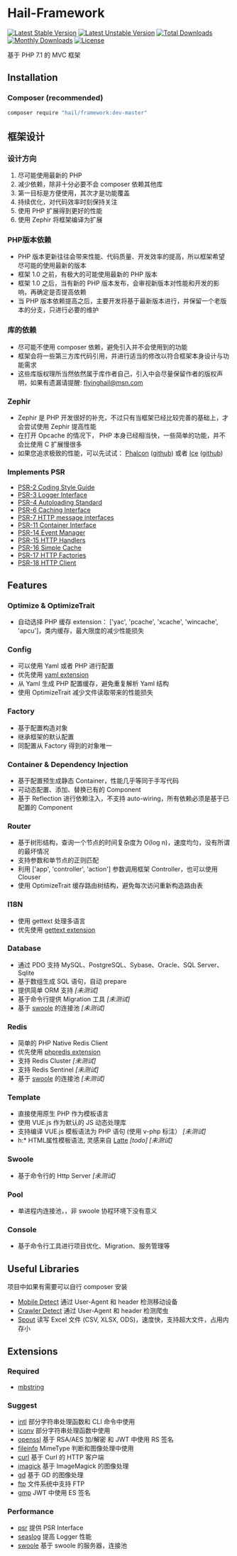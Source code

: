 # Hail-Framework

[![Latest Stable Version](https://poser.pugx.org/hail/framework/version)](https://packagist.org/packages/hail/framework)
[![Latest Unstable Version](https://poser.pugx.org/hail/framework/v/unstable)](//packagist.org/packages/hail/framework)
[![Total Downloads](https://poser.pugx.org/hail/framework/downloads)](https://packagist.org/packages/hail/framework)
[![Monthly Downloads](https://poser.pugx.org/hail/framework/d/monthly)](https://packagist.org/packages/hail/framework)
[![License](https://poser.pugx.org/hail/framework/license)](https://packagist.org/packages/hail/framework)

基于 PHP 7.1 的 MVC 框架

## Installation

### Composer (recommended)

```bash
composer require "hail/framework:dev-master"
```

## 框架设计

### 设计方向
1. 尽可能使用最新的 PHP
2. 减少依赖，除非十分必要不会 composer 依赖其他库
3. 第一目标是方便使用，其次才是功能覆盖
4. 持续优化，对代码效率时刻保持关注
5. 使用 PHP 扩展得到更好的性能
6. 使用 Zephir 将框架编译为扩展

### PHP版本依赖
- PHP 版本更新往往会带来性能、代码质量、开发效率的提高，所以框架希望尽可能的使用最新的版本
- 框架 1.0 之前，有极大的可能使用最新的 PHP 版本
- 框架 1.0 之后，当有新的 PHP 版本发布，会审视新版本对性能和开发的影响，再确定是否提高依赖
- 当 PHP 版本依赖提高之后，主要开发将基于最新版本进行，并保留一个老版本的分支，只进行必要的维护

### 库的依赖
- 尽可能不使用 composer 依赖，避免引入并不会使用到的功能
- 框架会将一些第三方库代码引用，并进行适当的修改以符合框架本身设计与功能需求
- 这些库版权理所当然依然属于库作者自己，引入中会尽量保留作者的版权声明，如果有遗漏请提醒: flyinghail@msn.com

### Zephir
- Zephir 是 PHP 开发很好的补充，不过只有当框架已经比较完善的基础上，才会尝试使用 Zephir 提高性能
- 在打开 Opcache 的情况下， PHP 本身已经相当快，一些简单的功能，并不会比使用 C 扩展慢很多
- 如果您追求极致的性能，可以先试试： [Phalcon](http://phalconphp.com/) ([github](https://github.com/phalcon/cphalcon)) 或者 [Ice](http://www.iceframework.org/) ([github](https://github.com/ice/framework))

### Implements PSR
- [PSR-2 Coding Style Guide](https://www.php-fig.org/psr/psr-2)
- [PSR-3 Logger Interface](https://www.php-fig.org/psr/psr-3)
- [PSR-4 Autoloading Standard](https://www.php-fig.org/psr/psr-4)
- [PSR-6 Caching Interface](https://www.php-fig.org/psr/psr-6)
- [PSR-7 HTTP message interfaces](https://www.php-fig.org/psr/psr-7)
- [PSR-11 Container Interface](https://www.php-fig.org/psr/psr-11)
- [PSR-14 Event Manager](https://www.php-fig.org/psr/psr-14)
- [PSR-15 HTTP Handlers](https://www.php-fig.org/psr/psr-15)
- [PSR-16 Simple Cache](https://www.php-fig.org/psr/psr-16)
- [PSR-17 HTTP Factories](https://www.php-fig.org/psr/psr-17/)
- [PSR-18 HTTP Client](https://github.com/php-fig/fig-standards/tree/master/proposed/http-client/)

## Features

### Optimize & OptimizeTrait
- 自动选择 PHP 缓存 extension： ['yac', 'pcache', 'xcache', 'wincache', 'apcu']，类内缓存，最大限度的减少性能损失

### Config
- 可以使用 Yaml 或者 PHP 进行配置
- 优先使用 [yaml extension](http://pecl.php.net/package/yaml)
- 从 Yaml 生成 PHP 配置缓存，避免重复解析 Yaml 结构
- 使用 OptimizeTrait 减少文件读取带来的性能损失

### Factory
- 基于配置构造对象
- 继承框架的默认配置
- 同配置从 Factory 得到的对象唯一

### Container & Dependency Injection
- 基于配置预生成静态 Container，性能几乎等同于手写代码
- 可动态配置、添加、替换已有的 Component
- 基于 Reflection 进行依赖注入，不支持 auto-wiring，所有依赖必须是基于已配置的 Component

### Router
- 基于树形结构，查询一个节点的时间复杂度为 O(log n)，速度均匀，没有所谓的最坏情况
- 支持参数和单节点的正则匹配
- 利用 ['app', 'controller', 'action'] 参数调用框架 Controller，也可以使用 Clouser 
- 使用 OptimizeTrait 缓存路由树结构，避免每次访问重新构造路由表

### I18N
- 使用 gettext 处理多语言
- 优先使用 [gettext extension](http://php.net/manual/gettext.installation.php)

### Database
- 通过 PDO 支持 MySQL、PostgreSQL、Sybase、Oracle、SQL Server、Sqlite
- 基于数组生成 SQL 语句，自动 prepare
- 提供简单 ORM 支持 *[未测试]*
- 基于命令行提供 Migration 工具 *[未测试]*
- 基于 [swoole][:swoole:] 的连接池 *[未测试]*

### Redis
- 简单的 PHP Native Redis Client
- 优先使用 [phpredis extension](http://pecl.php.net/package/redis/)
- 支持 Redis Cluster *[未测试]*
- 支持 Redis Sentinel *[未测试]*
- 基于 [swoole][:swoole:] 的连接池 *[未测试]* 

### Template
- 直接使用原生 PHP 作为模板语言
- 使用 VUE.js 作为默认的 JS 动态处理库
- 支持编译 VUE.js 模板语法为 PHP 语句 (使用 v-php 标注） *[未测试]*
- h:* HTML属性模板语法, 灵感来自 [Latte](https://github.com/nette/latte) *[todo] [未测试]* 

### Swoole
- 基于命令行的 Http Server *[未测试]*

### Pool
- 单进程内连接池，，非 swoole 协程环境下没有意义

### Console
- 基于命令行工具进行项目优化、Migration、服务管理等

## Useful Libraries
项目中如果有需要可以自行 composer 安装

- [Mobile Detect](https://github.com/serbanghita/Mobile-Detect) 通过 User-Agent 和 header 检测移动设备
- [Crawler Detect](https://github.com/JayBizzle/Crawler-Detect) 通过 User-Agent 和 header 检测爬虫
- [Spout](https://github.com/box/spout) 读写 Excel 文件 (CSV, XLSX, ODS)，速度快，支持超大文件，占用内存小

## Extensions

### Required
- [mbstring](http://php.net/manual/book.mbstring.php)

### Suggest
- [intl](http://php.net/manual/book.intl.php) 部分字符串处理函数和 CLI 命令中使用
- [iconv](http://php.net/manual/book.iconv.php) 部分字符串处理函数中使用
- [openssl](http://php.net/manual/book.openssl.php) 基于 RSA/AES 加/解密 和 JWT 中使用 RS 签名
- [fileinfo](http://php.net/manual/book.fileinfo.php) MimeType 判断和图像处理中使用
- [curl](http://php.net/manual/book.curl.php) 基于 Curl 的 HTTP 客户端
- [imagick](http://php.net/manual/book.imagick.php) 基于 ImageMagick 的图像处理
- [gd](http://php.net/manual/book.gd.php) 基于 GD 的图像处理
- [ftp](http://php.net/manual/book.ftp.php) 文件系统中支持 FTP
- [gmp](http://php.net/manual/book.gmp.php) JWT 中使用 ES 签名

### Performance
- [psr](http://pecl.php.net/package/psr) 提供 PSR Interface
- [seaslog](http://pecl.php.net/package/SeasLog) 提高 Logger 性能
- [swoole][:swoole:] 基于 swoole 的服务器，连接池

[:swoole:]: https://github.com/swoole/swoole-src